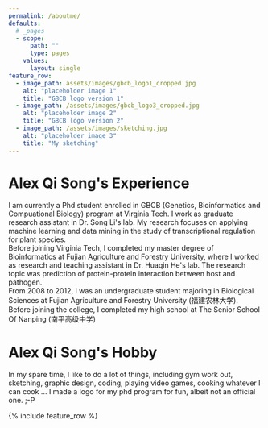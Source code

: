 ```yaml
---
permalink: /aboutme/
defaults:
  # _pages
  - scope:
      path: ""
      type: pages
    values:
      layout: single
feature_row:
  - image_path: assets/images/gbcb_logo1_cropped.jpg
    alt: "placeholder image 1"
    title: "GBCB logo version 1"
  - image_path: /assets/images/gbcb_logo3_cropped.jpg
    alt: "placeholder image 2"
    title: "GBCB logo version 2"
  - image_path: /assets/images/sketching.jpg
    alt: "placeholder image 3"
    title: "My sketching"
---
```


# Alex Qi Song's Experience
I am currently a Phd student enrolled in GBCB (Genetics, Bioinformatics and Compuational Biology) program at Virginia Tech. I work as graduate research assistant in Dr. Song Li's lab. My research focuses on applying machine learning and data mining in the study of transcriptional regulation for plant species.  
Before joining Virginia Tech, I completed my master degree of Bioinformatics at Fujian Agriculture and Forestry University, where I worked as research and teaching assistant in Dr. Huaqin He's lab. The research topic was prediction of protein-protein interaction between host and pathogen.  
From 2008 to 2012, I was an undergraduate student majoring in Biological Sciences at Fujian Agriculture and Forestry University (福建农林大学).  
Before joining the college, I completed my high school at The Senior School Of Nanping (南平高级中学)
# Alex Qi Song's Hobby
In my spare time, I like to do a lot of things, including gym work out, sketching, graphic design, coding, playing video games, cooking whatever I can cook ... I made a logo for my phd program for fun, albeit not an official one. ;-P

{% include feature_row %}
